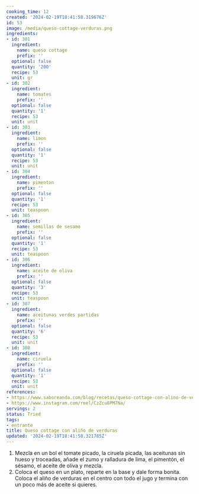 ```yaml
---
cooking_time: 12
created: '2024-02-19T18:41:58.319676Z'
id: 53
image: /media/queso-cottage-verduras.png
ingredients:
- id: 301
  ingredient:
    name: queso cottage
    prefix: ''
  optional: false
  quantity: '200'
  recipe: 53
  unit: gr
- id: 302
  ingredient:
    name: tomates
    prefix: ''
  optional: false
  quantity: '1'
  recipe: 53
  unit: unit
- id: 303
  ingredient:
    name: limon
    prefix: ''
  optional: false
  quantity: '1'
  recipe: 53
  unit: unit
- id: 304
  ingredient:
    name: pimenton
    prefix: ''
  optional: false
  quantity: '1'
  recipe: 53
  unit: teaspoon
- id: 305
  ingredient:
    name: semillas de sesamo
    prefix: ''
  optional: false
  quantity: '1'
  recipe: 53
  unit: teaspoon
- id: 306
  ingredient:
    name: aceite de oliva
    prefix: ''
  optional: false
  quantity: '3'
  recipe: 53
  unit: teaspoon
- id: 307
  ingredient:
    name: aceitunas verdes partidas
    prefix: ''
  optional: false
  quantity: '6'
  recipe: 53
  unit: unit
- id: 308
  ingredient:
    name: ciruela
    prefix: ''
  optional: false
  quantity: '1'
  recipe: 53
  unit: unit
references:
- https://www.saboreanda.com/blog/recetas/queso-cottage-con-alino-de-verduras
- https://www.instagram.com/reel/CzZcu8PM7Na/
servings: 2
status: Tried
tags:
- entrante
title: Queso cottage con aliño de verduras
updated: '2024-02-19T18:41:58.321785Z'
---
```

1. Mezcla en un bol el tomate picado, la ciruela picada, las aceitunas sin hueso y troceadas, añade el zumo y ralladura de lima, el pimentón, el sésamo, el aceite de oliva y mezcla. 
2. Coloca el queso en un plato, reparte en la base y dale forma bonita. Coloca el aliño de verduras en el centro con todo el jugo y termina con un poco más de aceite si quieres.

